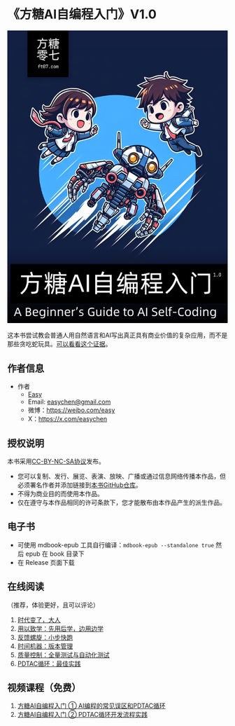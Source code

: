 # 《方糖AI自编程入门》V1.0

![](./src/images/cover.jpg)

这本书尝试教会普通人用自然语言和AI写出真正具有商业价值的复杂应用，而不是那些贪吃蛇玩具。[可以看看这个证据](https://www.bilibili.com/video/BV1BswgeWEkK/?vd_source=fade59d07328dbcb9a0988b7ce98b49d)。

## 作者信息

- 作者
    - [Easy](https://ftqq.com)
    - Email: <easychen@gmail.com>
    - 微博：<https://weibo.com/easy>
    - X：<https://x.com/easychen>

## 授权说明

本书采用[CC-BY-NC-SA协议](https://creativecommons.org/licenses/by-nc-sa/4.0/deed.zh-hans)发布。

- 您可以复制、发行、展览、表演、放映、广播或通过信息网络传播本作品，但必须署名作者并添加链接到[本书GitHub仓库](https://github.com/easychen/ai-self-coding-book)。
- 不得为商业目的而使用本作品。
- 仅在遵守与本作品相同的许可条款下，您才能散布由本作品产生的派生作品。

## 电子书

- 可使用 mdbook-epub 工具自行编译：`mdbook-epub --standalone true` 然后 epub 在 book 目录下
- 在 Release 页面下载

## 在线阅读

（推荐，体验更好，且可以评论）

1. [时代变了，大人](https://ft07.com/ai-self-coding-times-have-changed/)
1. [用以致学：先用后学，边用边学](https://ft07.com/ai-self-coding-learning-by-using/)
1. [反馈螺旋：小步快跑](https://ft07.com/ai-self-coding-eedback-spiral-small-steps-fast-run/)
1. [时间机器：版本管理](https://ft07.com/ai-self-coding-time-machine/)
1. [质量控制：全量测试与自动化测试](https://ft07.com/ai-self-coding-quality-control-and-testing/)
1. [PDTAC循环：最佳实践](https://ft07.com/ai-self-coding-pdtac/)

## 视频课程（免费）

1. [方糖AI自编程入门 ① AI编程的常见误区和PDTAC循环](https://www.bilibili.com/video/BV1f2cqeFEaA/)
1. [方糖AI自编程入门 ② PDTAC循环开发流程实践](https://www.bilibili.com/video/BV1accBeDEbU/)

